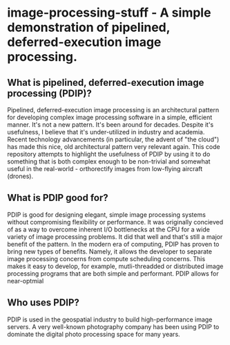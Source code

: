 # image-processing-stuff - A simple demonstration of pipelined, deferred-execution image processing.

## What is pipelined, deferred-execution image processing (PDIP)?
Pipelined, deferred-execution image processing is an architectural pattern for developing complex image processing software in a simple, efficient manner.  It's not a new pattern.  It's been around for decades.  Despite it's usefulness, I believe that it's under-utilized in industry and academia.  Recent technology advancements (in particular, the advent of "the cloud") has made this nice, old architectural pattern very relevant again.  This code repository attempts to highlight the usefulness of PDIP by using it to do something that is both complex enough to be non-trivial and somewhat useful in the real-world - orthorectify images from low-flying aircraft (drones).

## What is PDIP good for?
PDIP is good for designing elegant, simple image processing systems without compromising flexibility or performance.  It was originally concieved of as a way to overcome inherent I/O bottlenecks at the CPU for a wide variety of image processing problems.  It did that well and that's still a major benefit of the pattern.  In the modern era of computing, PDIP has proven to bring new types of benefits.  Namely, it allows the developer to separate image processing concerns from compute scheduling concerns.  This makes it easy to develop, for example, mutli-threadded or distributed image processing programs that are both simple and performant.  PDIP allows for near-optmial 

## Who uses PDIP?
PDIP is used in the geospatial industry to build high-performance image servers.  A very well-known photography company has been using PDIP to dominate the digital photo processing space for many years.
